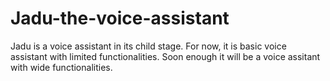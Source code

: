 # Jadu-the-voice-assistant
Jadu is a voice assistant in its child stage. For now, it is basic voice assistant with limited functionalities. Soon enough it will be a voice assitant with wide functionalities.
